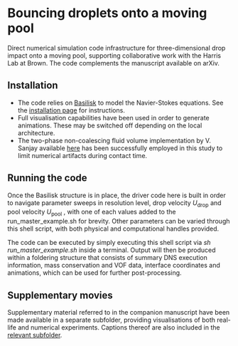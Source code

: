 # Bouncing droplets onto a moving pool
Direct numerical simulation code infrastructure for three-dimensional drop impact onto a moving pool, supporting collaborative work with the Harris Lab at Brown. The code complements the manuscript available on arXiv.

## Installation
* The code relies on [Basilisk](<http://basilisk.fr/>) to model the Navier-Stokes equations. See the [installation page](<http://basilisk.fr/src/INSTALL>) for instructions. 
* Full visualisation capabilities have been used in order to generate animations. These may be switched off depending on the local architecture.
* The two-phase non-coalescing fluid volume implementation by V. Sanjay available [here](https://github.com/VatsalSy/Lifting-a-sessile-drop/blob/master/CaseI/two-phaseDOD.h) has been successfully employed in this study to limit numerical artifacts during contact time.
  
## Running the code
Once the Basilisk structure is in place, the driver code here is built in order to navigate parameter sweeps in resolution level, drop velocity $U_{\textrm{drop}}$ and pool velocity $U_{\textrm{pool}}$ , with one of each values added to the run_master_example.sh for brevity. Other parameters can be varied through this shell script, with both physical and computational handles provided. 

The code can be executed by simply executing this shell script via *sh run_master_example.sh* inside a terminal. Output will then be produced within a foldering structure that consists of summary DNS execution information, mass conservation and VOF data, interface coordinates and animations, which can be used for further post-processing.

## Supplementary movies
Supplementary material referred to in the companion manuscript have been made available in a separate subfolder, providing visualisations of both real-life and numerical experiments. Captions thereof are also included in the [relevant subfolder](https://github.com/rcsc-group/BouncingDropletsMovingPool3D/tree/main/SupplementaryMovies).

